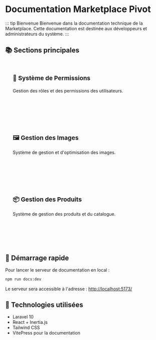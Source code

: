 # Documentation Marketplace Pivot

::: tip Bienvenue
Bienvenue dans la documentation technique de la Marketplace. Cette documentation est destinée aux développeurs et administrateurs du système.
:::

## 📚 Sections principales

<div class="features">
  <div class="feature">
    <h3>🔐 Système de Permissions</h3>
    <p>Gestion des rôles et des permissions des utilisateurs.</p>
    <a href="/permissions/">Voir la documentation</a>
  </div>
  
  <div class="feature">
    <h3>🖼️ Gestion des Images</h3>
    <p>Système de gestion et d'optimisation des images.</p>
    <a href="/images/">Voir la documentation</a>
  </div>
  
  <div class="feature">
    <h3>📦 Gestion des Produits</h3>
    <p>Système de gestion des produits et du catalogue.</p>
    <a href="/products/">Voir la documentation</a>
  </div>
</div>

## 🚀 Démarrage rapide

Pour lancer le serveur de documentation en local :

```bash
npm run docs:dev
```

Le serveur sera accessible à l'adresse : [http://localhost:5173/](http://localhost:5173/)

## 🔧 Technologies utilisées

- Laravel 10
- React + Inertia.js
- Tailwind CSS
- VitePress pour la documentation

<style>
.features {
  display: grid;
  grid-template-columns: repeat(auto-fit, minmax(250px, 1fr));
  gap: 1rem;
  margin: 2rem 0;
}

.feature {
  padding: 1.5rem;
  border-radius: 8px;
  background: var(--vp-c-bg-soft);
  transition: all 0.3s ease;
}

.feature:hover {
  transform: translateY(-2px);
  box-shadow: 0 4px 12px rgba(0, 0, 0, 0.1);
}

.feature h3 {
  margin-top: 0;
  font-size: 1.2rem;
}

.feature a {
  display: inline-block;
  margin-top: 1rem;
  padding: 0.5rem 1rem;
  border-radius: 4px;
  background: var(--vp-c-brand);
  color: white;
  text-decoration: none;
  transition: background 0.3s ease;
}

.feature a:hover {
  background: var(--vp-c-brand-dark);
}
</style> 